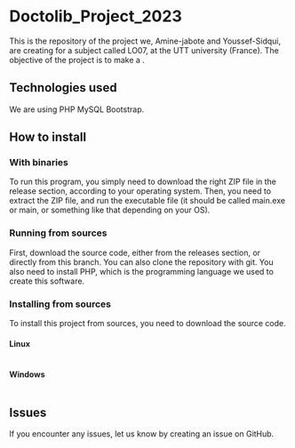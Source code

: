 # Doctolib_Project_2023

This is the repository of the project we, Amine-jabote and Youssef-Sidqui, are creating for a subject called LO07, at the UTT university (France).
The objective of the project is to make a .

## Technologies used

We are using PHP MySQL Bootstrap.

## How to install

### With binaries

To run this program, you simply need to download the right ZIP file in the release section, according to your operating system. Then, you need to extract the ZIP file, and run the executable file (it should be called main.exe or main, or something like that depending on your OS).

### Running from sources

First, download the source code, either from the releases section, or directly from this branch. You can also clone the repository with git.
You also need to install PHP, which is the programming language we used to create this software.

### Installing from sources

To install this project from sources, you need to download the source code.


#### Linux

```
```

#### Windows

```
```


## Issues

If you encounter any issues, let us know by creating an issue on GitHub.
